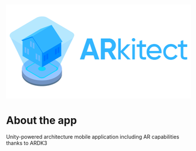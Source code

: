 <p align="center">
<img src="ProjectExternalResources/Logo/ARkitectHologramWithText_512.png" width="512" height="256"/>
</p>

# About the app
Unity-powered architecture mobile application including AR capabilities thanks to ARDK3
